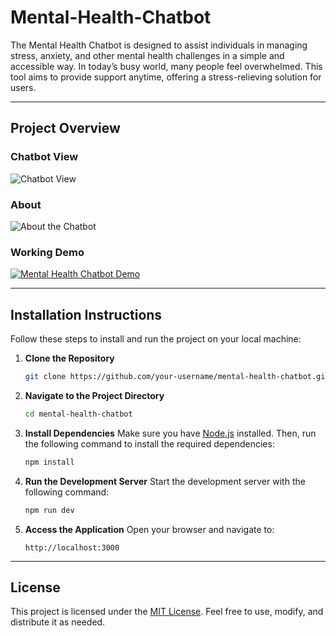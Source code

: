 # Mental-Health-Chatbot

The Mental Health Chatbot is designed to assist individuals in managing stress, anxiety, and other mental health challenges in a simple and accessible way. In today’s busy world, many people feel overwhelmed. This tool aims to provide support anytime, offering a stress-relieving solution for users.

---

## Project Overview

### Chatbot View
![Chatbot View](https://github.com/user-attachments/assets/f19cf329-f655-4005-8871-52a8295cca93)

### About
![About the Chatbot](https://github.com/user-attachments/assets/6b61b7fa-303c-46ac-bd34-b06915e7624a)

### Working Demo
[![Mental Health Chatbot Demo](https://img.youtube.com/vi/rJL-Pp8ydOU/maxresdefault.jpg)](https://youtu.be/rJL-Pp8ydOU)

---

## Installation Instructions

Follow these steps to install and run the project on your local machine:

1. **Clone the Repository**
   ```bash
   git clone https://github.com/your-username/mental-health-chatbot.git
   ```

2. **Navigate to the Project Directory**
   ```bash
   cd mental-health-chatbot
   ```

3. **Install Dependencies**
   Make sure you have [Node.js](https://nodejs.org/) installed. Then, run the following command to install the required dependencies:
   ```bash
   npm install
   ```

4. **Run the Development Server**
   Start the development server with the following command:
   ```bash
   npm run dev
   ```

5. **Access the Application**
   Open your browser and navigate to:
   ```
   http://localhost:3000
   ```
---

## License

This project is licensed under the [MIT License](LICENSE). Feel free to use, modify, and distribute it as needed.

